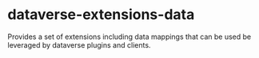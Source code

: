 # dataverse-extensions-data
Provides a set of extensions including data mappings that can be used be leveraged by dataverse plugins and clients.
